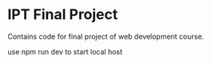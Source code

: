 # IPT Final Project
Contains code for final project of web development course.

use npm run dev to start local host
